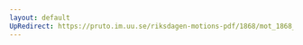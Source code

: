 ```yaml
---
layout: default
UpRedirect: https://pruto.im.uu.se/riksdagen-motions-pdf/1868/mot_1868__ak__175/mot_1868__ak__175-001.pdf
---
```

